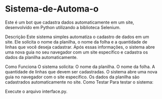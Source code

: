 # Sistema-de-Automa-o

Este é um bot que cadastra dados automaticamente em um site, desenvolvido em Python utilizando a biblioteca Selenium.

Descrição
Este sistema simples automatiza o cadastro de dados em um site. Ele solicita o nome da planilha, o nome da folha e a quantidade de linhas que você deseja cadastrar. Após essas informações, o sistema abre uma nova guia no seu navegador com um site específico e cadastra os dados da planilha automaticamente.

Como Funciona
O sistema solicita:
O nome da planilha.
O nome da folha.
A quantidade de linhas que devem ser cadastradas.
O sistema abre uma nova guia no navegador com o site específico.
Os dados da planilha são cadastrados automaticamente no site.
Como Testar
Para testar o sistema:

Execute o arquivo interface.py.
